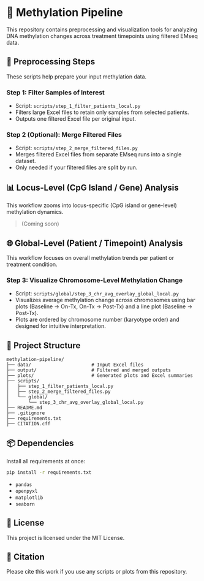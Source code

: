 # 🧬 Methylation Pipeline

This repository contains preprocessing and visualization tools for analyzing DNA methylation changes across treatment timepoints using filtered EMseq data.

## 🔧 Preprocessing Steps

These scripts help prepare your input methylation data.

### Step 1: Filter Samples of Interest
- Script: `scripts/step_1_filter_patients_local.py`
- Filters large Excel files to retain only samples from selected patients.
- Outputs one filtered Excel file per original input.

### Step 2 (Optional): Merge Filtered Files
- Script: `scripts/step_2_merge_filtered_files.py`
- Merges filtered Excel files from separate EMseq runs into a single dataset.
- Only needed if your filtered files are split by run.

## 📊 Locus-Level (CpG Island / Gene) Analysis

This workflow zooms into locus-specific (CpG island or gene-level) methylation dynamics.

> (Coming soon)

## 🌐 Global-Level (Patient / Timepoint) Analysis

This workflow focuses on overall methylation trends per patient or treatment condition.

### Step 3: Visualize Chromosome-Level Methylation Change
- Script: `scripts/global/step_3_chr_avg_overlay_global_local.py`
- Visualizes average methylation change across chromosomes using bar plots (Baseline → On-Tx, On-Tx → Post-Tx) and a line plot (Baseline → Post-Tx).
- Plots are ordered by chromosome number (karyotype order) and designed for intuitive interpretation.

## 📂 Project Structure

```
methylation-pipeline/
├── data/                      # Input Excel files
├── output/                    # Filtered and merged outputs
├── plots/                     # Generated plots and Excel summaries
├── scripts/
│   ├── step_1_filter_patients_local.py
│   ├── step_2_merge_filtered_files.py
│   └── global/
│       └── step_3_chr_avg_overlay_global_local.py
├── README.md
├── .gitignore
├── requirements.txt
├── CITATION.cff
```

## 📦 Dependencies

Install all requirements at once:

```bash
pip install -r requirements.txt
```

- `pandas`
- `openpyxl`
- `matplotlib`
- `seaborn`

## 📜 License

This project is licensed under the MIT License.

## 🧾 Citation

Please cite this work if you use any scripts or plots from this repository.
